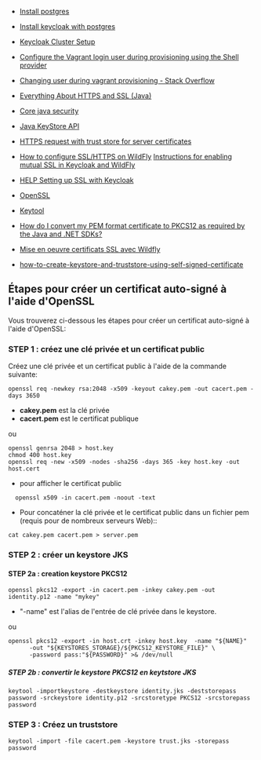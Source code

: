 - [Install postgres](https://devopstales.github.io/linux/install-postgresql/#install-postgresql-10-on-centos-7)
- [Install keycloak with postgres](https://devopstales.github.io/sso/keycloak2/)
- [Keycloak Cluster Setup](https://www.keycloak.org/2019/05/keycloak-cluster-setup.html)
- [Configure the Vagrant login user during provisioning using the Shell provider](https://coderwall.com/p/uzkokw/configure-the-vagrant-login-user-during-provisioning-using-the-shell-provider)
- [Changing user during vagrant provisioning - Stack Overflow](https://stackoverflow.com/questions/32369328/changing-user-during-vagrant-provisioning)
- [Everything About HTTPS and SSL (Java)](https://dzone.com/articles/ssl-in-java)
- [Core java security](https://github.com/eugenp/tutorials/tree/master/core-java-modules/core-java-security)
- [Java KeyStore API](https://www.baeldung.com/java-keystore)
- [HTTPS request with trust store for server certificates](https://connect2id.com/products/nimbus-oauth-openid-connect-sdk/examples/utils/custom-trust-store)
- [How to configure SSL/HTTPS on WildFly](http://www.mastertheboss.com/jboss-server/jboss-security/complete-tutorial-for-configuring-ssl-https-on-wildfly)
 [Instructions for enabling mutual SSL in Keycloak and WildFly](https://gist.github.com/gyfoster/4005353b1f063b92dd77798a6fbfc018)
- [HELP Setting up SSL with Keycloak](https://developer.jboss.org/thread/278360)
- [OpenSSL](https://www.dogtagpki.org/wiki/OpenSSL)
- [Keytool](https://www.dogtagpki.org/wiki/Keytool)
- [How do I convert my PEM format certificate to PKCS12 as required by the Java and .NET SDKs?](https://www.paypal.com/us/smarthelp/article/how-do-i-convert-my-pem-format-certificate-to-pkcs12-as-required-by-the-java-and-.net-sdks-ts1020)
- [Mise en oeuvre certificats SSL avec Wildfly](http://objis.com/mise-en-oeuvre-certificats-ssl-avec-wildfly/)

- [how-to-create-keystore-and-truststore-using-self-signed-certificate](https://unix.stackexchange.com/questions/347116/how-to-create-keystore-and-truststore-using-self-signed-certificate)

## Étapes pour créer un certificat auto-signé à l'aide d'OpenSSL
Vous trouverez ci-dessous les étapes pour créer un certificat auto-signé à l'aide d'OpenSSL:

### STEP 1 : créez une clé privée et un certificat public
Créez une clé privée et un certificat public à l'aide de la commande suivante:
```
openssl req -newkey rsa:2048 -x509 -keyout cakey.pem -out cacert.pem -days 3650 
```

- **cakey.pem** est la clé privée
- **cacert.pem** est le certificat publique

ou 
```
openssl genrsa 2048 > host.key
chmod 400 host.key
openssl req -new -x509 -nodes -sha256 -days 365 -key host.key -out host.cert
```
- pour afficher le certificat public 
```
  openssl x509 -in cacert.pem -noout -text
```
- Pour concaténer la clé privée et le certificat public dans un fichier pem (requis pour de nombreux serveurs Web)::
```
cat cakey.pem cacert.pem > server.pem  
```
### STEP 2 : créer un keystore JKS 
 
#### STEP 2a : creation keystore PKCS12 
```
openssl pkcs12 -export -in cacert.pem -inkey cakey.pem -out identity.p12 -name "mykey" 
```
- "-name" est l'alias de l'entrée de clé privée dans le keystore. 

ou 
```
openssl pkcs12 -export -in host.crt -inkey host.key  -name "${NAME}"  
      -out "${KEYSTORES_STORAGE}/${PKCS12_KEYSTORE_FILE}" \
      -password pass:"${PASSWORD}" >& /dev/null
```   

##### STEP 2b : convertir le keystore PKCS12 en keytstore JKS
```
keytool -importkeystore -destkeystore identity.jks -deststorepass password -srckeystore identity.p12 -srcstoretype PKCS12 -srcstorepass password 
```

### STEP 3 : Créez un truststore
```
keytool -import -file cacert.pem -keystore trust.jks -storepass password
```
